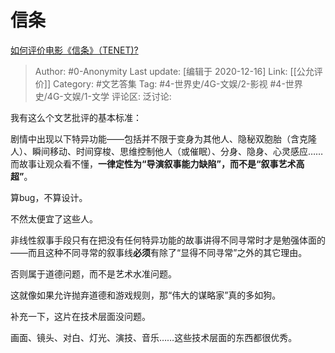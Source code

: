 # 信条
[如何评价电影《信条》（TENET)?](https://www.zhihu.com/question/414972174/answer/1457498621)

> Author: #0-Anonymity
> Last update: [编辑于 2020-12-16]
> Link: [[公允评价]]
> Category: #文艺答集
> Tag: #4-世界史/4G-文娱/2-影视 #4-世界史/4G-文娱/1-文学
> 评论区:
> 泛讨论:

我有这么个文艺批评的基本标准：

剧情中出现以下特异功能——包括并不限于变身为其他人、隐秘双胞胎（含克隆人）、瞬间移动、时间穿梭、思维控制他人（或催眠）、分身、隐身、心灵感应……而故事让观众看不懂，**一律定性为“导演叙事能力缺陷”，而不是“叙事艺术高超”**。

算bug，不算设计。

不然太便宜了这些人。

非线性叙事手段只有在把没有任何特异功能的故事讲得不同寻常时才是勉强体面的——而且这种不同寻常的叙事线**必须**有除了“显得不同寻常”之外的其它理由。

否则属于道德问题，而不是艺术水准问题。

这就像如果允许抛弃道德和游戏规则，那“伟大的谋略家”真的多如狗。

补充一下，这片在技术层面没问题。

画面、镜头、对白、灯光、演技、音乐……这些技术层面的东西都很优秀。
